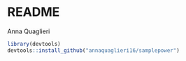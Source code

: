 README
================
Anna Quaglieri

``` r
library(devtools)
devtools::install_github("annaquaglieri16/samplepower")
```
